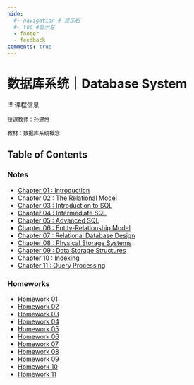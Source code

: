```yaml
---
hide:
  #- navigation # 显示右
  #- toc #显示左
  - footer
  - feedback
comments: true
--- 
```


# 数据库系统｜Database System

!!! 课程信息

	授课教师：孙建伶
	
	教材：数据库系统概念

## Table of Contents

### Notes

- [Chapter 01 : Introduction](Chapter%201/)
- [Chapter 02 : The Relational Model](Chapter%202/)
- [Chapter 03 : Introduction to SQL](Chapter%203/)
- [Chapter 04 : Intermediate SQL](Chapter%204/)
- [Chapter 05 : Advanced SQL](Chapter%205/)
- [Chapter 06 : Entity-Relationship Model](Chapter%206/)
- [Chapter 07 : Relational Database Design](Chapter%207/)
- [Chapter 08 : Physical Storage Systems](Chapter%208/)
- [Chapter 09 : Data Storage Structures](Chapter%209/)
- [Chapter 10 : Indexing](Chapter%2010/)
- [Chapter 11 : Query Processing](Chapter%2011/)

### Homeworks

- [Homework 01](Homework%201/)
- [Homework 02](Homework%202/)
- [Homework 03](Homework%203/)
- [Homework 04](Homework%204/)
- [Homework 05](Homework%205/)
- [Homework 06](Homework%206/)
- [Homework 07](Homework%207/)
- [Homework 08](Homework%208/)
- [Homework 09](Homework%209/)
- [Homework 10](Homework%2010/)
- [Homework 11](Homework%2011/)

